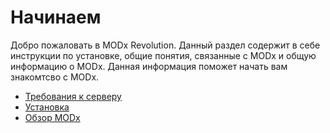 # Начинаем

Добро пожаловать в MODx Revolution. Данный раздел содержит в себе инструкции по установке, общие понятия, связанные с MODx и общую информацию о MODx. Данная информация поможет начать вам знакомтсво с MODx.

* [Требования к серверу](./Server-Requirements/Server-Requirements.md)
* [Установка](./Installation/Installation.md)
* [Обзор MODx](./An-Overview-of-MODX/An-Overview-of-MODX.md)
